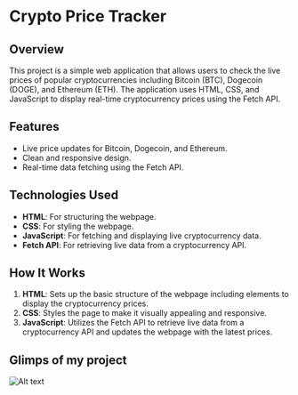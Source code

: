 # Crypto Price Tracker

## Overview

This project is a simple web application that allows users to check the live prices of popular cryptocurrencies including Bitcoin (BTC), Dogecoin (DOGE), and Ethereum (ETH). The application uses HTML, CSS, and JavaScript to display real-time cryptocurrency prices using the Fetch API.

## Features

- Live price updates for Bitcoin, Dogecoin, and Ethereum.
- Clean and responsive design.
- Real-time data fetching using the Fetch API.

## Technologies Used

- **HTML**: For structuring the webpage.
- **CSS**: For styling the webpage.
- **JavaScript**: For fetching and displaying live cryptocurrency data.
- **Fetch API**: For retrieving live data from a cryptocurrency API.

## How It Works

1. **HTML**: Sets up the basic structure of the webpage including elements to display the cryptocurrency prices.
2. **CSS**: Styles the page to make it visually appealing and responsive.
3. **JavaScript**: Utilizes the Fetch API to retrieve live data from a cryptocurrency API and updates the webpage with the latest prices.

## Glimps of my project
![Alt text](./images/Screenshot%202024-09-11%20at%201.14.40 PM.png)

